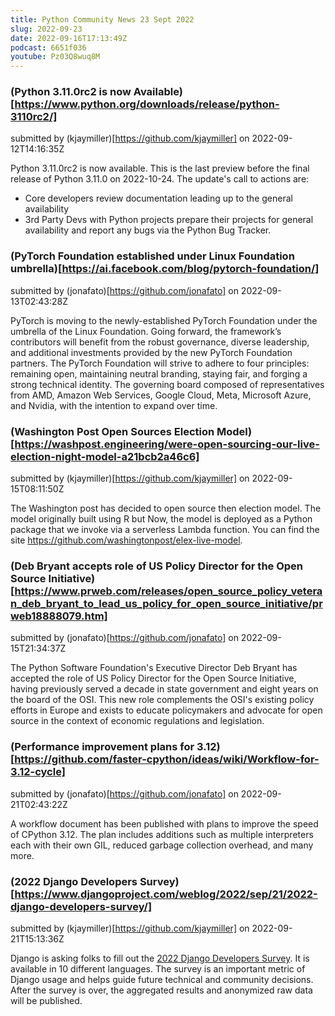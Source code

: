 ```yaml
---
title: Python Community News 23 Sept 2022
slug: 2022-09-23
date: 2022-09-16T17:13:49Z
podcast: 6651f036
youtube: Pz03Q8wuq8M
---
```



### (Python 3.11.0rc2 is now Available)[https://www.python.org/downloads/release/python-3110rc2/]

submitted by (kjaymiller)[https://github.com/kjaymiller] on 2022-09-12T14:16:35Z

Python 3.11.0rc2 is now available. This is the last preview before the final release of Python 3.11.0 on 2022-10-24.
The update's call to actions are:
- Core developers review documentation leading up to the general availability
- 3rd Party Devs with Python projects prepare their projects for general availability and report any bugs via the Python Bug Tracker.


### (PyTorch Foundation established under Linux Foundation umbrella)[https://ai.facebook.com/blog/pytorch-foundation/]

submitted by (jonafato)[https://github.com/jonafato] on 2022-09-13T02:43:28Z

PyTorch is moving to the newly-established PyTorch Foundation under the umbrella of the Linux Foundation.
Going forward, the framework’s contributors will benefit from the robust governance, diverse leadership, and additional investments provided by the new PyTorch Foundation partners. The PyTorch Foundation will strive to adhere to four principles: remaining open, maintaining neutral branding, staying fair, and forging a strong technical identity.
The governing board composed of representatives from AMD, Amazon Web Services, Google Cloud, Meta, Microsoft Azure, and Nvidia, with the intention to expand over time.


### (Washington Post Open Sources Election Model)[https://washpost.engineering/were-open-sourcing-our-live-election-night-model-a21bcb2a46c6]

submitted by (kjaymiller)[https://github.com/kjaymiller] on 2022-09-15T08:11:50Z

The Washington post has decided to open source then election model.
The model originally built using R but Now, the model is deployed as a Python package that we invoke via a serverless Lambda function.
You can find the site https://github.com/washingtonpost/elex-live-model.


### (Deb Bryant accepts role of US Policy Director for the Open Source Initiative)[https://www.prweb.com/releases/open_source_policy_veteran_deb_bryant_to_lead_us_policy_for_open_source_initiative/prweb18888079.htm]

submitted by (jonafato)[https://github.com/jonafato] on 2022-09-15T21:34:37Z

The Python Software Foundation's Executive Director Deb Bryant has accepted the role of US Policy Director for the Open Source Initiative, having previously served a decade in state government and eight years on the board of the OSI. This new role complements the OSI's existing policy efforts in Europe and exists to educate policymakers and advocate for open source in the context of economic regulations and legislation.


### (Performance improvement plans for 3.12)[https://github.com/faster-cpython/ideas/wiki/Workflow-for-3.12-cycle]

submitted by (jonafato)[https://github.com/jonafato] on 2022-09-21T02:43:22Z

A workflow document has been published with plans to improve the speed of CPython 3.12. The plan includes additions such as multiple interpreters each with their own GIL, reduced garbage collection overhead, and many more.


### (2022 Django Developers Survey)[https://www.djangoproject.com/weblog/2022/sep/21/2022-django-developers-survey/]

submitted by (kjaymiller)[https://github.com/kjaymiller] on 2022-09-21T15:13:36Z

Django is asking folks to fill out the [2022 Django Developers Survey](https://surveys.jetbrains.com/s3/w-django-developers-survey-2022). It is available in 10 different languages.
The survey is an important metric of Django usage and helps guide future technical and community decisions.
After the survey is over, the aggregated results and anonymized raw data will be published.


